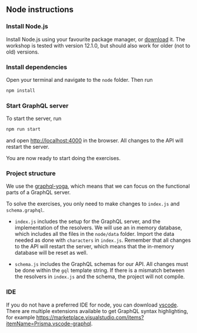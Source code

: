 ## Node instructions

### Install Node.js

Install Node.js using your favourite package manager, or [download](https://nodejs.org/en/download/) it. The workshop is tested with version 12.1.0, but should also work for older (not to old) versions.

### Install dependencies

Open your terminal and navigate to the `node` folder. Then run

```bash
npm install
```

### Start GraphQL server

To start the server, run

```bash
npm run start
```

and open [http://localhost:4000]() in the browser. All changes to the API will restart the server.

You are now ready to start doing the exercises.

### Project structure

We use the [graphql-yoga](https://github.com/prisma/graphql-yoga), which means that we can focus on the functional parts of a GraphQL server.

To solve the exercises, you only need to make changes to `index.js` and `schema.graphql`.

- `index.js` includes the setup for the GraphQL server, and the implementation of the resolvers. We will use an in memory database, which includes all the files in the `node/data` folder. Import the data needed as done with `characters` in `index.js`. Remember that all changes to the API will restart the server, which means that the in-memory database will be reset as well.

- `schema.js` includes the GraphQL schemas for our API. All changes must be done within the `gql` template string. If there is a mismatch between the resolvers in `index.js` and the schema, the project will not compile.

### IDE

If you do not have a preferred IDE for node, you can download [vscode](https://code.visualstudio.com/download). There are multiple extensions available to get GraphQL syntax highlighting, for example https://marketplace.visualstudio.com/items?itemName=Prisma.vscode-graphql.
